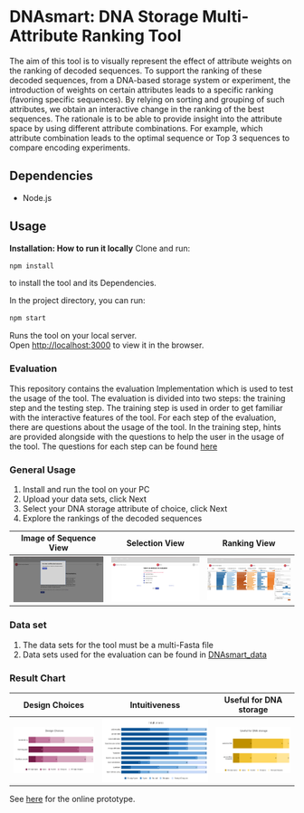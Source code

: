 # DNAsmart: DNA Storage Multi-Attribute Ranking Tool

The aim of this tool is to visually represent the effect of attribute weights on the ranking of decoded sequences. To support the ranking of these decoded sequences, from a DNA-based storage system or experiment, the introduction of weights on certain attributes leads to a specific ranking (favoring specific sequences). By relying on sorting and grouping of such attributes, we obtain an interactive change in the ranking of the best sequences. The rationale is to be able to provide insight into the attribute space by using different attribute combinations. For example, which attribute combination leads to the optimal sequence or Top 3 sequences to compare encoding experiments.

## Dependencies
* Node.js

## Usage
**Installation: How to run it locally**
Clone and run:

```bash
npm install
```
to install the tool and its Dependencies.

In the project directory, you can run:

```bash
npm start
```
Runs the tool on your local server.\
Open [http://localhost:3000](http://localhost:3000) to view it in the browser.

### Evaluation 
This repository contains the evaluation Implementation which is used to test the usage of the tool. The evaluation is divided into two steps: the training step and the testing step. The training step is used in order to get familiar with the interactive features of the tool. For each step of the evaluation, there are questions about the usage of the tool. In the training step, hints are provided alongside with the questions to help the user in the usage of the tool. The questions for each step can be found [here](https://github.com/Sombiri/DNAsmart/tree/Evaluate/src/evaluation_question)

### General Usage
1. Install and run the tool on your PC
2. Upload your data sets, click Next
3. Select your DNA storage attribute of choice, click Next
4. Explore the rankings of the decoded sequences

| Image of Sequence View | Selection View | Ranking View |
| --- | --- | --- |
| ![](src/images/sequence_view.png) | ![](src/images/selection_view.png) | ![](src/images/ranking_view.png) | 


### Data set
1. The data sets for the tool must be a multi-Fasta file
2. Data sets used for the evaluation can be found in [DNAsmart_data](https://github.com/Sombiri/DNAsmart/tree/develop/src/DNAsmart_data) 

### Result Chart

| Design Choices | Intuitiveness | Useful for DNA storage |
| --- | --- | --- |
| ![](src/images/designChoices.png) | ![](src/images/Intuitiveness.png) | ![](src/images/usefulforDNAstorage.png) | 

See [here](https://dnasmart.mathematik.uni-marburg.de/) for the online prototype.






